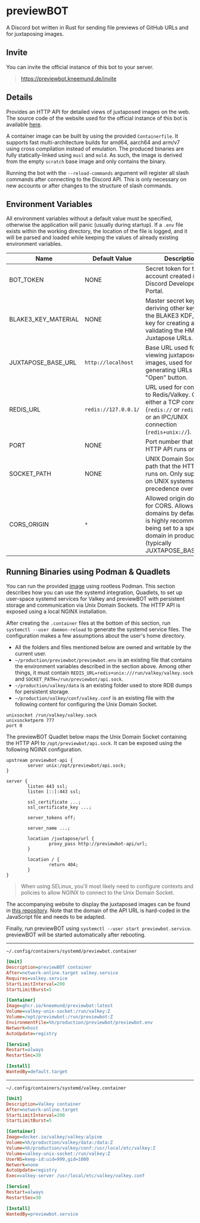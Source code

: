 # previewBOT

A Discord bot written in Rust for sending file previews of GitHub URLs and for juxtaposing images.

## Invite

You can invite the official instance of this bot to your server.

> https://previewbot.kneemund.de/invite

## Details

Provides an HTTP API for detailed views of juxtaposed images on the web. The source code of the website used for the official instance of this bot is available [here](https://github.com/Kneemund/juxtapose).

A container image can be built by using the provided `Containerfile`. It supports fast multi-architecture builds for amd64, aarch64 and arm/v7 using cross compilation instead of emulation. The produced binaries are fully statically-linked using `musl` and `mold`. As such, the image is derived from the empty `scratch` base image and only contains the binary.

Running the bot with the `--reload-commands` argument will register all slash commands after connecting to the Discord API. This is only necessary on new accounts or after changes to the structure of slash commands.

## Environment Variables

All environment variables without a default value must be specified, otherwise the application will panic (usually during startup). If a `.env` file exists within the working directory, the location of the file is logged, and it will be parsed and loaded while keeping the values of already existing environment variables.

| Name                | Default Value        | Description                                                                                                                                                            |
| ------------------- | -------------------- | ---------------------------------------------------------------------------------------------------------------------------------------------------------------------- |
| BOT_TOKEN           | NONE                 | Secret token for the bot account created in the Discord Developer Portal.                                                                                              |
| BLAKE3_KEY_MATERIAL | NONE                 | Master secret key for deriving other keys using the BLAKE3 KDF, e.g. the key for creating and validating the HMAC in Juxtapose URLs.                                   |
| JUXTAPOSE_BASE_URL  | `http://localhost`   | Base URL used for viewing juxtaposed images, used for generating URLs for the "Open" button.                                                                           |
| REDIS_URL           | `redis://127.0.0.1/` | URL used for connecting to Redis/Valkey. Can be either a TCP connection (`redis://` or `rediss://`), or an IPC/UNIX connection (`redis+unix://`).                      |
| PORT                | NONE                 | Port number that the HTTP API runs on.                                                                                                                                 |
| SOCKET_PATH         | NONE                 | UNIX Domain Socket path that the HTTP API runs on. Only supported on UNIX systems, takes precedence over PORT.                                                         |
| CORS_ORIGIN         | `*`                  | Allowed origin domains for CORS. Allows all domains by default, but is highly recommended being set to a specific domain in production (typically JUXTAPOSE_BASE_URL). |

## Running Binaries using Podman & Quadlets

You can run the provided [image](https://github.com/Kneemund/previewBOT/pkgs/container/previewbot) using rootless Podman. This section describes how you can use the systemd integration, Quadlets, to set up user-space systemd services for Valkey and previewBOT with persistent storage and communication via Unix Domain Sockets. The HTTP API is exposed using a local NGINX installation.

After creating the `.container` files at the bottom of this section, run `systemctl --user daemon-reload` to generate the systemd service files. The configuration makes a few assumptions about the user's home directory.

-   All the folders and files mentioned below are owned and writable by the current user.
-   `~/production/previewbot/previewbot.env` is an existing file that contains the environment variables described in the section above. Among other things, it must contain `REDIS_URL=redis+unix:///run/valkey/valkey.sock` and `SOCKET_PATH=/run/previewbot/api.sock`.
-   `~/production/valkey/data` is an existing folder used to store RDB dumps for persistent storage.
-   `~/production/valkey/conf/valkey.conf` is an existing file with the following content for configuring the Unix Domain Socket.

```
unixsocket /run/valkey/valkey.sock
unixsocketperm 777
port 0
```

The previewBOT Quadlet below maps the Unix Domain Socket containing the HTTP API to `/opt/previewbot/api.sock`. It can be exposed using the following NGINX configuration.

```nginx
upstream previewbot-api {
        server unix:/opt/previewbot/api.sock;
}

server {
        listen 443 ssl;
        listen [::]:443 ssl;

        ssl_certificate ...;
        ssl_certificate_key ...;

        server_tokens off;

        server_name ...;

        location /juxtapose/url {
                proxy_pass http://previewbot-api/url;
        }

	    location / {
                return 404;
        }
}
```

> When using SELinux, you'll most likely need to configure contexts and policies to allow NGINX to connect to the Unix Domain Socket.

The accompanying website to display the juxtaposed images can be found in [this repository](https://github.com/Kneemund/juxtapose). Note that the domain of the API URL is hard-coded in the JavaScript file and needs to be adapted.

Finally, run previewBOT using `systemctl --user start previewbot.service`. previewBOT will be started automatically after rebooting.

---

`~/.config/containers/systemd/previewbot.container`

```ini
[Unit]
Description=previewBOT container
After=network-online.target valkey.service
Requires=valkey.service
StartLimitInterval=200
StartLimitBurst=5

[Container]
Image=ghcr.io/kneemund/previewbot:latest
Volume=valkey-unix-socket:/run/valkey:Z
Volume=/opt/previewbot:/run/previewbot:Z
EnvironmentFile=%h/production/previewbot/previewbot.env
Network=host
AutoUpdate=registry

[Service]
Restart=always
RestartSec=30

[Install]
WantedBy=default.target
```

---

`~/.config/containers/systemd/valkey.container`

```ini
[Unit]
Description=Valkey container
After=network-online.target
StartLimitInterval=200
StartLimitBurst=5

[Container]
Image=docker.io/valkey/valkey:alpine
Volume=%h/production/valkey/data:/data:Z
Volume=%h/production/valkey/conf:/usr/local/etc/valkey:Z
Volume=valkey-unix-socket:/run/valkey:Z
UserNS=keep-id:uid=999,gid=1000
Network=none
AutoUpdate=registry
Exec=valkey-server /usr/local/etc/valkey/valkey.conf

[Service]
Restart=always
RestartSec=30

[Install]
WantedBy=previewbot.service
```
